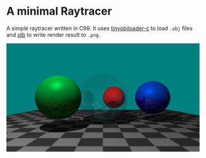 # A minimal Raytracer

A simple raytracer written in C99. It uses [tinyobjloader-c](https://github.com/syoyo/tinyobjloader-c) to load `.obj` files and [stb](https://github.com/nothings/stb) to write render result to `.png`.

![Result](results/image-2022-09-26.png)
